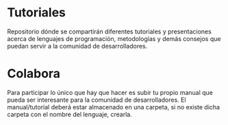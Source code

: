 # Tutoriales
Repositorio dónde se compartirán diferentes tutoriales y presentaciones acerca de lenguajes de programación, metodologías y demás consejos que puedan servir a la comunidad de desarrolladores.

# Colabora
Para participar lo único que hay que hacer es subir tu propio manual que pueda ser interesante para la comunidad de desarrolladores. El manual/tutorial deberá estar almacenado en una carpeta, si no existe dicha carpeta con el nombre del lenguaje, crearla.
